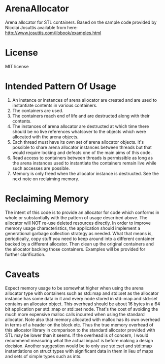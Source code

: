 ArenaAllocator
==============

Arena allocator for STL containers.  Based on the sample code provided by Nicolai Josuttis available from here:
http://www.josuttis.com/libbook/examples.html

License
=======
MIT license


Intended Pattern Of Usage
=========================

1.  An instance or instances of arena allocator are created and are used to instantiate contents in various containers.
2.  The containers are used.
3.  The containers reach end of life and are destructed along with their contents.
4.  The instances of arena allocator are destructed at which time there should be no live references whatsover to the objects which were allocated with the arena objects.
5.  Each thread must have its own set of arena allocator objects.  It's possible to share arena allocator instances between threads but that would require locking and defeats one of the main aims of this code.  
6.  Read access to containers between threads is permissible as long as the arena instances used to instantiate the containers remain live while such accesses are possible.
7.  Memory is only freed when the allocator instance is destructed.  See the next note on reclaiming memory.

Reclaiming Memory
=================

The intent of this code is to provide an allocator for code which conforms in whole or substantially with the pattern of usage described above.  The allocator will NOT re-use deleted resources directly.  In order to improve memory usage characteristics, the application should implement a generational garbage collection strategy as needed.  What that means is, periodically, copy stuff you need to keep around into a different container backed by a different allocator.  Then clean up the original containers and the allocator backing those containers.  Examples will be provided for further clarification.

Caveats
=======

Expect memory usage to be somewhat higher when using the arena allocator type with containers such as std::map and std::set as the allocator instance has some data in it and every node stored in std::map and std::set contains an allocator object.  This overhead should be about 16 bytes in a 64 bit application per std::map or std::set node.  That's the cost of avoiding the much more expensive malloc calls incurred when using the standard allocator.  Note also that memory allocated with malloc has its own overhead in terms of a header on the block etc.  Thus the true memory overhead of this allocator library in comparison to the standard allocator provided with STL may be lower than it seems.  If the overhead is of concern, I would recommend measuring what the actual impact is before making a design decision.  Another suggestion would be to only use std::set and std::map instantiations on struct types with significant data in them in lieu of maps and sets of simple types such as ints.


